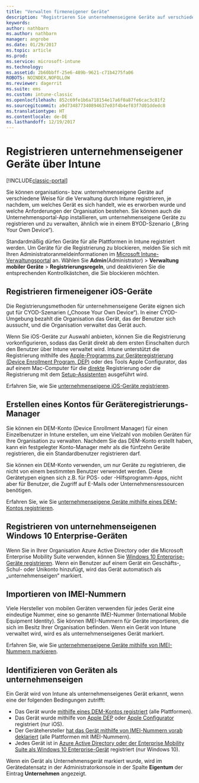 ```yaml
---
title: "Verwalten firmeneigener Geräte"
description: "Registrieren Sie unternehmenseigene Geräte auf verschiedene Weise, je nach Gerätetyp, Art des Kaufs und den Anforderungen der Organisation."
keywords: 
author: nathbarn
ms.author: nathbarn
manager: angrobe
ms.date: 01/29/2017
ms.topic: article
ms.prod: 
ms.service: microsoft-intune
ms.technology: 
ms.assetid: 2b60bbff-25e6-489b-9621-c71b4275fa06
ROBOTS: NOINDEX,NOFOLLOW
ms.reviewer: dagerrit
ms.suite: ems
ms.custom: intune-classic
ms.openlocfilehash: 852c69fe1b6a718154e17a6f0a87fe6cac3c81f2
ms.sourcegitcommit: a9d734877340894637e03f4b4ef83f7d01ddedc8
ms.translationtype: HT
ms.contentlocale: de-DE
ms.lasthandoff: 12/19/2017
---
```

# <a name="enroll-corporate-owned-devices-by-using-intune"></a>Registrieren unternehmenseigener Geräte über Intune

[!INCLUDE[classic-portal](../includes/classic-portal.md)]

Sie können organisations- bzw. unternehmenseigene Geräte auf verschiedene Weise für die Verwaltung durch Intune registrieren, je nachdem, um welches Gerät es sich handelt, wie es erworben wurde und welche Anforderungen der Organisation bestehen. Sie können auch die Unternehmensportal-App installieren, um unternehmenseigene Geräte zu registrieren und zu verwalten, ähnlich wie in einem BYOD-Szenario („Bring Your Own Device“).

Standardmäßig dürfen Geräte für alle Plattformen in Intune registriert werden. Um Geräte für die Registrierung zu blockieren, melden Sie sich mit Ihren Administratoranmeldeinformationen im [Microsoft Intune-Verwaltungsportal](https://manage.microsoft.com) an. Wählen Sie **Admin**(Administrator) > **Verwaltung mobiler Geräte** > **Registrierungsregeln**, und deaktivieren Sie die entsprechenden Kontrollkästchen, die Sie blockieren möchten.

## <a name="enroll-corporate-owned-ios-devices"></a>Registrieren firmeneigener iOS-Geräte

Die Registrierungsmethoden für unternehmenseigene Geräte eignen sich gut für CYOD-Szenarien („Choose Your Own Device“). In einer CYOD-Umgebung bezahlt die Organisation das Gerät, das der Benutzer sich aussucht, und die Organisation verwaltet das Gerät auch.

Wenn Sie iOS-Geräte zur Auswahl anbieten, können Sie die Registrierung vorkonfigurieren, sodass das Gerät direkt ab dem ersten Einschalten durch den Benutzer über Intune verwaltet wird. Intune unterstützt die Registrierung mithilfe des [Apple-Programms zur Geräteregistrierung (Device Enrollment Program, DEP)](ios-device-enrollment-program-in-microsoft-intune.md) oder des Tools Apple Configurator, das auf einem Mac-Computer für die [direkte](ios-direct-enrollment-in-microsoft-intune.md) Registrierung oder die Registrierung mit dem [Setup-Assistenten](ios-setup-assistant-enrollment-in-microsoft-intune.md) ausgeführt wird.

Erfahren Sie, wie Sie [unternehmenseigene iOS-Geräte registrieren](enroll-corporate-owned-ios-devices-in-microsoft-intune.md).

## <a name="create-a-device-enrollment-manager-account"></a>Erstellen eines Kontos für Geräteregistrierungs-Manager

Sie können ein DEM-Konto (Device Enrollment Manager) für einen Einzelbenutzer in Intune erstellen, um eine Vielzahl von mobilen Geräten für Ihre Organisation zu verwalten. Nachdem Sie das DEM-Konto erstellt haben, kann ein festgelegter Konto-Manager mehr als die fünfzehn Geräte registrieren, die ein Standardbenutzer registrieren darf.

Sie können ein DEM-Konto verwenden, um nur Geräte zu registrieren, die nicht von einem bestimmten Benutzer verwendet werden. Diese Gerätetypen eignen sich z.B. für POS- oder -Hilfsprogramm-Apps, nicht aber für Benutzer, die Zugriff auf E-Mails oder Unternehmensressourcen benötigen.

Erfahren Sie, wie Sie [unternehmenseigene Geräte mithilfe eines DEM-Kontos registrieren](enroll-corporate-owned-devices-with-the-device-enrollment-manager-in-microsoft-intune.md).

## <a name="enroll-corporate-owned-windows-10-enterprise-devices"></a>Registrieren von unternehmenseigenen Windows 10 Enterprise-Geräten

Wenn Sie in Ihrer Organisation Azure Active Directory oder die Microsoft Enterprise Mobility Suite verwenden, können Sie [Windows 10 Enterprise-Geräte registrieren](https://docs.microsoft.com/active-directory/active-directory-azureadjoin-windows10-devices-overview). Wenn ein Benutzer auf einem Gerät ein Geschäfts-, Schul- oder Unikonto hinzufügt, wird das Gerät automatisch als „unternehmenseigen“ markiert.

## <a name="import-imei-numbers"></a>Importieren von IMEI-Nummern

Viele Hersteller von mobilen Geräten verwenden für jedes Gerät eine eindeutige Nummer, eine so genannte IMEI-Nummer (International Mobile Equipment Identity). Sie können IMEI-Nummern für Geräte importieren, die sich im Besitz Ihrer Organisation befinden. Wenn ein Gerät von Intune verwaltet wird, wird es als unternehmenseigenes Gerät markiert.

Erfahren Sie, wie Sie [unternehmenseigene Geräte mithilfe von IMEI-Nummern markieren](specify-corporate-owned-devices-with-international-mobile-equipment-identity-imei-numbers.md).

## <a name="identify-a-device-as-corporate-owned"></a>Identifizieren von Geräten als unternehmenseigen

Ein Gerät wird von Intune als unternehmenseigenes Gerät erkannt, wenn eine der folgenden Bedingungen zutrifft:

 - Das Gerät wurde [mithilfe eines DEM-Kontos registriert](enroll-corporate-owned-devices-with-the-device-enrollment-manager-in-microsoft-intune.md) (alle Plattformen).
 - Das Gerät wurde mithilfe von [Apple DEP](ios-device-enrollment-program-in-microsoft-intune.md) oder [Apple Configurator](ios-setup-assistant-enrollment-in-microsoft-intune.md) registriert (nur iOS).
 - Der Gerätehersteller [hat das Gerät mithilfe von IMEI-Nummern vorab deklariert](specify-corporate-owned-devices-with-international-mobile-equipment-identity-imei-numbers.md) (alle Plattformen mit IMEI-Nummern).
 - Jedes Gerät ist in [Azure Active Directory oder der Enterprise Mobility Suite als Windows 10 Enterprise-Gerät](https://docs.microsoft.com/active-directory/active-directory-azureadjoin-windows10-devices-overview) registriert (nur Windows 10).

Wenn ein Gerät als Unternehmensgerät markiert wurde, wird im Gerätedatensatz in der Administratorkonsole in der Spalte **Eigentum** der Eintrag **Unternehmen** angezeigt. 
